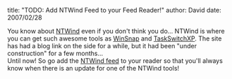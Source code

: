 
title: "TODO: Add NTWind Feed to your Feed Reader!"
author: David
date: 2007/02/28

You know about [NTWind](http://www.ntwind.com/) even if you don't think you do... NTWind is where you can get such awesome tools as [WinSnap](http://www.ntwind.com/software/winsnap.html) and [TaskSwitchXP](http://www.ntwind.com/software/taskswitchxp.html). The site has had a blog link on the side for a while, but it had been "under construction" for a few months...  
Until now! 
So go add the [NTWind feed](http://www.ntwind.com/rss.xml) to your reader so that you'll always know when there is an update for one of the NTWind tools!
